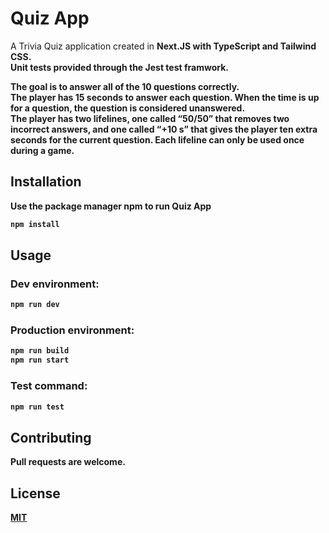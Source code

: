# Quiz App

A Trivia Quiz application created in <strong>Next.JS with <strong>TypeScript</strong> and <strong>Tailwind CSS</strong>.<br>
Unit tests provided through the <strong>Jest</strong> test framwork. <br>

The goal is to answer all of the 10 questions correctly.<br>
The player has 15 seconds to answer each question. When the time is up for a question, the question is considered unanswered.<br>
The player has two lifelines, one called “50/50” that removes two incorrect answers, and one called “+10 s” that gives the player ten extra seconds for the current question. Each lifeline can only be used once during a game.

## Installation

Use the package manager <strong>npm</strong> to run Quiz App

```javascript
npm install
```

## Usage

### Dev environment:

```javascript
npm run dev
```

### Production environment:

```javascript
npm run build
npm run start
```

### Test command:

```javascript
npm run test
```

## Contributing

Pull requests are welcome.

## License

[MIT](https://choosealicense.com/licenses/mit/)
